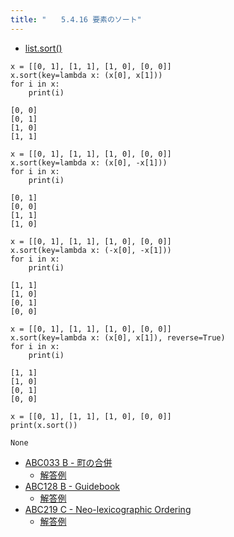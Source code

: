 ```yaml
---
title: "　　5.4.16 要素のソート"
---
```


* [list.sort()](https://docs.python.org/ja/3/library/stdtypes.html#list.sort)

```python:サンプルコード
x = [[0, 1], [1, 1], [1, 0], [0, 0]]
x.sort(key=lambda x: (x[0], x[1]))
for i in x:
    print(i)
```

```text:実行結果
[0, 0]
[0, 1]
[1, 0]
[1, 1]
```

```python:サンプルコード
x = [[0, 1], [1, 1], [1, 0], [0, 0]]
x.sort(key=lambda x: (x[0], -x[1]))
for i in x:
    print(i)
```

```text:実行結果
[0, 1]
[0, 0]
[1, 1]
[1, 0]
```

```python:サンプルコード
x = [[0, 1], [1, 1], [1, 0], [0, 0]]
x.sort(key=lambda x: (-x[0], -x[1]))
for i in x:
    print(i)
```

```text:実行結果
[1, 1]
[1, 0]
[0, 1]
[0, 0]
```

```python:サンプルコード
x = [[0, 1], [1, 1], [1, 0], [0, 0]]
x.sort(key=lambda x: (x[0], x[1]), reverse=True)
for i in x:
    print(i)
```

```text:実行結果
[1, 1]
[1, 0]
[0, 1]
[0, 0]
```

```python:サンプルコード
x = [[0, 1], [1, 1], [1, 0], [0, 0]]
print(x.sort())
```

```text:実行結果
None
```

- [ABC033 B - 町の合併](https://atcoder.jp/contests/abc033/tasks/abc033_b)
    - [解答例](https://atcoder.jp/contests/abc033/submissions/14953693)
- [ABC128 B - Guidebook](https://atcoder.jp/contests/abc128/tasks/abc128_b)
    - [解答例](https://atcoder.jp/contests/abc128/submissions/17912471)
- [ABC219 C - Neo-lexicographic Ordering](https://atcoder.jp/contests/abc219/tasks/abc219_c)
    - [解答例](https://atcoder.jp/contests/abc219/submissions/29610019)
